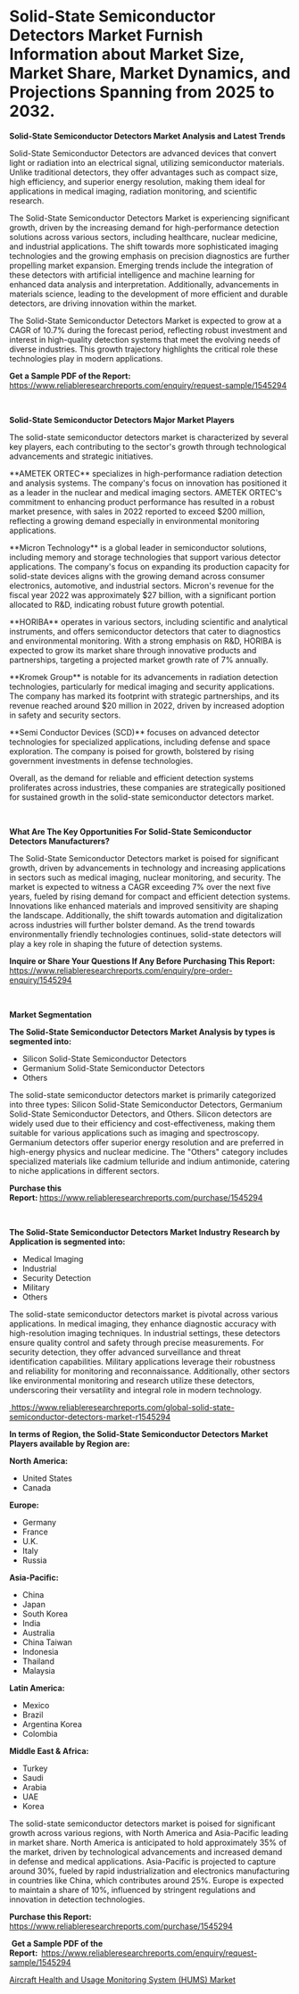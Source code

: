 <p><h1>Solid-State Semiconductor Detectors Market Furnish Information about Market Size, Market Share, Market Dynamics, and Projections Spanning from 2025 to 2032.</h1></p><p><strong>Solid-State Semiconductor Detectors Market Analysis and Latest Trends</strong></p>
<p><p>Solid-State Semiconductor Detectors are advanced devices that convert light or radiation into an electrical signal, utilizing semiconductor materials. Unlike traditional detectors, they offer advantages such as compact size, high efficiency, and superior energy resolution, making them ideal for applications in medical imaging, radiation monitoring, and scientific research.</p><p>The Solid-State Semiconductor Detectors Market is experiencing significant growth, driven by the increasing demand for high-performance detection solutions across various sectors, including healthcare, nuclear medicine, and industrial applications. The shift towards more sophisticated imaging technologies and the growing emphasis on precision diagnostics are further propelling market expansion. Emerging trends include the integration of these detectors with artificial intelligence and machine learning for enhanced data analysis and interpretation. Additionally, advancements in materials science, leading to the development of more efficient and durable detectors, are driving innovation within the market.</p><p>The Solid-State Semiconductor Detectors Market is expected to grow at a CAGR of 10.7% during the forecast period, reflecting robust investment and interest in high-quality detection systems that meet the evolving needs of diverse industries. This growth trajectory highlights the critical role these technologies play in modern applications.</p></p>
<p><strong>Get a Sample PDF of the Report:&nbsp;</strong> <a href="https://www.reliableresearchreports.com/enquiry/request-sample/1545294?utm_campaign=3430&utm_medium=2&utm_source=Github&utm_content=ia&utm_term=06042025&utm_id=solid-state-semiconductor-detectors">https://www.reliableresearchreports.com/enquiry/request-sample/1545294</a></p>
<p>&nbsp;</p>
<p><strong>Solid-State Semiconductor Detectors Major Market Players</strong></p>
<p><p>The solid-state semiconductor detectors market is characterized by several key players, each contributing to the sector's growth through technological advancements and strategic initiatives.</p><p>**AMETEK ORTEC** specializes in high-performance radiation detection and analysis systems. The company's focus on innovation has positioned it as a leader in the nuclear and medical imaging sectors. AMETEK ORTEC's commitment to enhancing product performance has resulted in a robust market presence, with sales in 2022 reported to exceed $200 million, reflecting a growing demand especially in environmental monitoring applications.</p><p>**Micron Technology** is a global leader in semiconductor solutions, including memory and storage technologies that support various detector applications. The company's focus on expanding its production capacity for solid-state devices aligns with the growing demand across consumer electronics, automotive, and industrial sectors. Micron's revenue for the fiscal year 2022 was approximately $27 billion, with a significant portion allocated to R&D, indicating robust future growth potential.</p><p>**HORIBA** operates in various sectors, including scientific and analytical instruments, and offers semiconductor detectors that cater to diagnostics and environmental monitoring. With a strong emphasis on R&D, HORIBA is expected to grow its market share through innovative products and partnerships, targeting a projected market growth rate of 7% annually.</p><p>**Kromek Group** is notable for its advancements in radiation detection technologies, particularly for medical imaging and security applications. The company has marked its footprint with strategic partnerships, and its revenue reached around $20 million in 2022, driven by increased adoption in safety and security sectors.</p><p>**Semi Conductor Devices (SCD)** focuses on advanced detector technologies for specialized applications, including defense and space exploration. The company is poised for growth, bolstered by rising government investments in defense technologies.</p><p>Overall, as the demand for reliable and efficient detection systems proliferates across industries, these companies are strategically positioned for sustained growth in the solid-state semiconductor detectors market.</p></p>
<p>&nbsp;</p>
<p><strong>What Are The Key Opportunities For Solid-State Semiconductor Detectors Manufacturers?</strong></p>
<p><p>The Solid-State Semiconductor Detectors market is poised for significant growth, driven by advancements in technology and increasing applications in sectors such as medical imaging, nuclear monitoring, and security. The market is expected to witness a CAGR exceeding 7% over the next five years, fueled by rising demand for compact and efficient detection systems. Innovations like enhanced materials and improved sensitivity are shaping the landscape. Additionally, the shift towards automation and digitalization across industries will further bolster demand. As the trend towards environmentally friendly technologies continues, solid-state detectors will play a key role in shaping the future of detection systems.</p></p>
<p><strong>Inquire or Share Your Questions If Any Before Purchasing This Report:</strong> <a href="https://www.reliableresearchreports.com/enquiry/pre-order-enquiry/1545294?utm_campaign=3430&utm_medium=2&utm_source=Github&utm_content=ia&utm_term=06042025&utm_id=solid-state-semiconductor-detectors">https://www.reliableresearchreports.com/enquiry/pre-order-enquiry/1545294</a></p>
<p>&nbsp;</p>
<p><strong>Market Segmentation</strong></p>
<p><strong>The Solid-State Semiconductor Detectors Market Analysis by types is segmented into:</strong></p>
<p><ul><li>Silicon Solid-State Semiconductor Detectors</li><li>Germanium Solid-State Semiconductor Detectors</li><li>Others</li></ul></p>
<p><p>The solid-state semiconductor detectors market is primarily categorized into three types: Silicon Solid-State Semiconductor Detectors, Germanium Solid-State Semiconductor Detectors, and Others. Silicon detectors are widely used due to their efficiency and cost-effectiveness, making them suitable for various applications such as imaging and spectroscopy. Germanium detectors offer superior energy resolution and are preferred in high-energy physics and nuclear medicine. The "Others" category includes specialized materials like cadmium telluride and indium antimonide, catering to niche applications in different sectors.</p></p>
<p><strong>Purchase this Report:&nbsp;</strong><a href="https://www.reliableresearchreports.com/purchase/1545294?utm_campaign=3430&utm_medium=2&utm_source=Github&utm_content=ia&utm_term=06042025&utm_id=solid-state-semiconductor-detectors">https://www.reliableresearchreports.com/purchase/1545294</a></p>
<p>&nbsp;</p>
<p><strong>The Solid-State Semiconductor Detectors Market Industry Research by Application is segmented into:</strong></p>
<p><ul><li>Medical Imaging</li><li>Industrial</li><li>Security Detection</li><li>Military</li><li>Others</li></ul></p>
<p><p>The solid-state semiconductor detectors market is pivotal across various applications. In medical imaging, they enhance diagnostic accuracy with high-resolution imaging techniques. In industrial settings, these detectors ensure quality control and safety through precise measurements. For security detection, they offer advanced surveillance and threat identification capabilities. Military applications leverage their robustness and reliability for monitoring and reconnaissance. Additionally, other sectors like environmental monitoring and research utilize these detectors, underscoring their versatility and integral role in modern technology.</p></p>
<p><a href="https://www.reliableresearchreports.com/global-solid-state-semiconductor-detectors-market-r1545294?utm_campaign=3430&utm_medium=2&utm_source=Github&utm_content=ia&utm_term=06042025&utm_id=solid-state-semiconductor-detectors">&nbsp;https://www.reliableresearchreports.com/global-solid-state-semiconductor-detectors-market-r1545294</a></p>
<p><strong>In terms of Region, the Solid-State Semiconductor Detectors Market Players available by Region are:</strong></p>
<p>
    <p> <strong> North America: </strong>
        <ul>
            <li>United States</li>
            <li>Canada</li>
        </ul>
        </p> 
    <p> <strong> Europe: </strong>
        <ul>
            <li>Germany</li>
            <li>France</li>
            <li>U.K.</li>
            <li>Italy</li>
            <li>Russia</li>
        </ul>
        </p> 
    <p> <strong> Asia-Pacific: </strong>
        <ul>
            <li>China</li>
            <li>Japan</li>
            <li>South Korea</li>
            <li>India</li>
            <li>Australia</li>
            <li>China Taiwan</li>
            <li>Indonesia</li>
            <li>Thailand</li>
            <li>Malaysia</li>
        </ul>
        </p> 
    <p> <strong> Latin America: </strong>
        <ul>
            <li>Mexico</li>
            <li>Brazil</li>
            <li>Argentina Korea</li>
            <li>Colombia</li>
        </ul>
        </p> 
    <p> <strong> Middle East & Africa: </strong>
        <ul>
            <li>Turkey</li>
            <li>Saudi</li>
            <li>Arabia</li>
            <li>UAE</li>
            <li>Korea</li>
        </ul>
    </p>
    </p>
<p><p>The solid-state semiconductor detectors market is poised for significant growth across various regions, with North America and Asia-Pacific leading in market share. North America is anticipated to hold approximately 35% of the market, driven by technological advancements and increased demand in defense and medical applications. Asia-Pacific is projected to capture around 30%, fueled by rapid industrialization and electronics manufacturing in countries like China, which contributes around 25%. Europe is expected to maintain a share of 10%, influenced by stringent regulations and innovation in detection technologies.</p></p>
<p><strong>Purchase this Report: </strong><a href="https://www.reliableresearchreports.com/purchase/1545294?utm_campaign=3430&utm_medium=2&utm_source=Github&utm_content=ia&utm_term=06042025&utm_id=solid-state-semiconductor-detectors">https://www.reliableresearchreports.com/purchase/1545294</a></p>
<p>&nbsp;<strong>Get a Sample PDF of the Report:&nbsp;&nbsp;</strong><a href="https://www.reliableresearchreports.com/enquiry/request-sample/1545294?utm_campaign=3430&utm_medium=2&utm_source=Github&utm_content=ia&utm_term=06042025&utm_id=solid-state-semiconductor-detectors">https://www.reliableresearchreports.com/enquiry/request-sample/1545294</a></p>
<p><strong></strong></p>
<p><p><a href="https://github.com/mateyappiazo/Market-Research-Report-List-1/blob/main/aircraft-health-and-usage-monitoring-system-hums-market.md?utm_campaign=3430&utm_medium=2&utm_source=Github&utm_content=ia&utm_term=06042025&utm_id=solid-state-semiconductor-detectors">Aircraft Health and Usage Monitoring System (HUMS) Market</a></p></p>